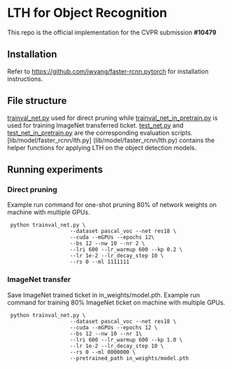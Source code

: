 # LTH for Object Recognition
This repo is the official implementation for the CVPR submission **#10479**

## Installation
Refer to https://github.com/jwyang/faster-rcnn.pytorch for installation instructions.

## File structure

[trainval_net.py](trainval_net.py) used for direct pruning while [trainval_net_in_pretrain.py](trainval_net_in_pretrain.py) is used for training ImageNet transferred ticket. [test_net.py](test_net.py) and [test_net_in_pretrain.py](test_net_in_pretrain.py) are the corresponding evaluation scripts. [lib/model/faster_rcnn/lth.py] (lib/model/faster_rcnn/lth.py) contains the helper functions for applying LTH on the object detection models.

## Running experiments
### Direct pruning
Example run command for one-shot pruning 80% of network weights on machine with multiple GPUs.
```
 python trainval_net.py \
                    --dataset pascal_voc --net res18 \
                    --cuda --mGPUs --epochs 12\
                    --bs 12 --nw 10 --nr 2 \
                    --lri 600 --lr_warmup 600 --kp 0.2 \
                    --lr 1e-2 --lr_decay_step 10 \
                    --rs 0 --ml 1111111
```

### ImageNet transfer
Save ImageNet trained ticket in in_weights/model.pth. Example run command for training 80% ImageNet ticket on machine with multiple GPUs.
```
 python trainval_net.py \
                    --dataset pascal_voc --net res18 \
                    --cuda --mGPUs --epochs 12 \
                    --bs 12 --nw 10 --nr 1\
                    --lri 600 --lr_warmup 600 --kp 1.0 \
                    --lr 1e-2 --lr_decay_step 10 \
                    --rs 0 --ml 0000000 \
                    --pretrained_path in_weights/model.pth
```

